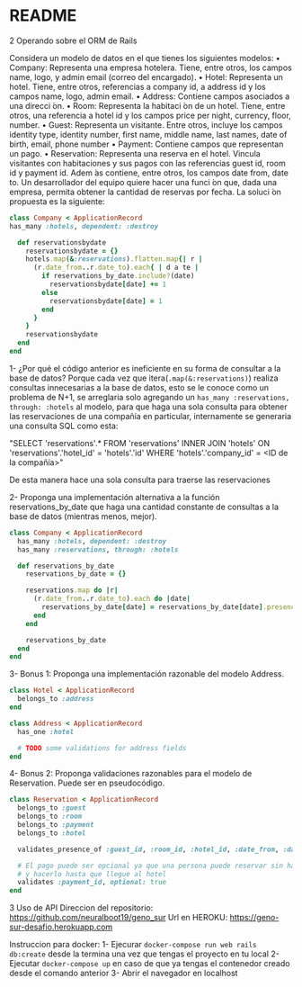 # README

2 Operando sobre el ORM de Rails

Considera un modelo de datos en el que tienes los siguientes modelos:
• Company: Representa una empresa hotelera. Tiene, entre otros, los campos name, logo, y
admin email (correo del encargado).
• Hotel: Representa un hotel. Tiene, entre otros, referencias a company id, a address id y los
campos name, logo, admin email.
• Address: Contiene campos asociados a una direcci ́on.
• Room: Representa la habitaci ́on de un hotel. Tiene, entre otros, una referencia a hotel id y los
campos price per night, currency, floor, number.
• Guest: Representa un visitante. Entre otros, incluye los campos identity type, identity number,
first name, middle name, last names, date of birth, email, phone number
• Payment: Contiene campos que representan un pago.
• Reservation: Representa una reserva en el hotel. Vincula visitantes con habitaciones y sus
pagos con las referencias guest id, room id y payment id. Adem ́as contiene, entre otros, los
campos date from, date to.
Un desarrollador del equipo quiere hacer una funci ́on que, dada una empresa, permita obtener la
cantidad de reservas por fecha. La soluci ́on propuesta es la siguiente:

```ruby
class Company < ApplicationRecord
has_many :hotels, dependent: :destroy

  def reservationsbydate
    reservationsbydate = {}
    hotels.map(&:reservations).flatten.map{| r | 
      (r.date_from..r.date_to).each{ | d a te |
        if reservations_by_date.include?(date)
          reservationsbydate[date] += 1
        else
          reservationsbydate[date] = 1
        end
      }
    }
    reservationsbydate
  end
end
```

1- ¿Por qué el código anterior es ineficiente en su forma de consultar a la base de datos?
Porque cada vez que itera(`.map(&:reservations)`) realiza consultas innecesarias a la base de datos, esto se le conoce como un problema de N+1, se arreglaria solo agregando un `has_many :reservations, through: :hotels` al modelo, para que haga una sola consulta para obtener las reservaciones de una compañía en particular, internamente se generaria una consulta SQL como esta:

"SELECT 'reservations'.* FROM 'reservations' INNER JOIN 'hotels' ON 'reservations'.'hotel_id' = 'hotels'.'id' WHERE 'hotels'.'company_id' = <ID de la compañía>"

De esta manera hace una sola consulta para traerse las reservaciones

2- Proponga una implementación alternativa a la función reservations_by_date que haga una cantidad constante de consultas a la base de datos (mientras menos, mejor).

```ruby
class Company < ApplicationRecord
  has_many :hotels, dependent: :destroy
  has_many :reservations, through: :hotels

  def reservations_by_date
    reservations_by_date = {}

    reservations.map do |r|
      (r.date_from..r.date_to).each do |date|
        reservations_by_date[date] = reservations_by_date[date].presence.to_i + 1
      end
    end

    reservations_by_date
  end
end
```

3- Bonus 1: Proponga una implementación razonable del modelo Address.

```ruby
class Hotel < ApplicationRecord
  belongs_to :address
end

class Address < ApplicationRecord
  has_one :hotel

  # TODO some validations for address fields
end
```

4- Bonus 2: Proponga validaciones razonables para el modelo de Reservation. Puede ser en
pseudocódigo.

```ruby
class Reservation < ApplicationRecord
  belongs_to :guest
  belongs_to :room
  belongs_to :payment
  belongs_to :hotel

  validates_presence_of :guest_id, :room_id, :hotel_id, :date_from, :date_to

  # El pago puede ser opcional ya que una persona puede reservar sin haber pagado
  # y hacerlo hasta que llegue al hotel
  validates :payment_id, optional: true
end
```

3 Uso de API
  Direccion del repositorio: https://github.com/neuralboot19/geno_sur
  Url en HEROKU: https://geno-sur-desafio.herokuapp.com

  Instruccion para docker:
    1- Ejecurar ```docker-compose run web rails db:create``` desde la termina una vez que tengas el proyecto en tu local
    2- Ejecutar ```docker-compose up``` en caso de que ya tengas el contenedor creado desde el comando anterior
    3- Abrir el navegador en localhost